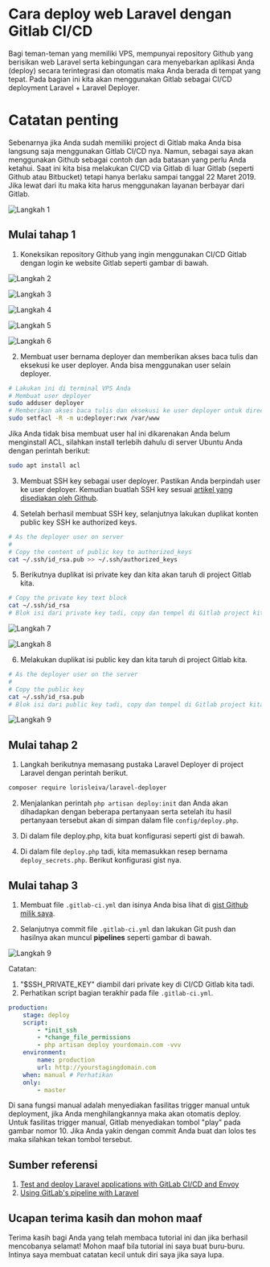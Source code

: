 # Cara deploy web Laravel dengan Gitlab CI/CD
Bagi teman-teman yang memiliki VPS, mempunyai repository Github yang berisikan web Laravel serta kebingungan cara menyebarkan aplikasi Anda (deploy) secara terintegrasi dan otomatis maka Anda berada di tempat yang tepat. Pada bagian ini kita akan menggunakan Gitlab sebagai CI/CD deployment Laravel + Laravel Deployer.

# Catatan penting
Sebenarnya jika Anda sudah memiliki project di Gitlab maka Anda bisa langsung saja menggunakan Gitlab CI/CD nya. Namun, sebagai saya akan menggunakan Github sebagai contoh dan ada batasan yang perlu Anda ketahui. Saat ini kita bisa melakukan CI/CD via Gitlab di luar Gitlab (seperti Github atau Bitbucket) tetapi hanya berlaku sampai tanggal 22 Maret 2019. Jika lewat dari itu maka kita harus menggunakan layanan berbayar dari Gitlab.

![Langkah 1](images-guide/laravel-gitlab-deployment/langkah-1.jpg)

## Mulai tahap 1
1. Koneksikan repository Github yang ingin menggunakan CI/CD Gitlab dengan login ke website Gitlab seperti gambar di bawah.

![Langkah 2](images-guide/laravel-gitlab-deployment/langkah-2.png)

![Langkah 3](images-guide/laravel-gitlab-deployment/langkah-3.png)

![Langkah 4](images-guide/laravel-gitlab-deployment/langkah-4.png)

![Langkah 5](images-guide/laravel-gitlab-deployment/langkah-5.png)

![Langkah 6](images-guide/laravel-gitlab-deployment/langkah-6.png)

2. Membuat user bernama deployer dan memberikan akses baca tulis dan eksekusi ke user deployer. Anda bisa menggunakan user selain deployer.
```bash
# Lakukan ini di terminal VPS Anda
# Membuat user deployer
sudo adduser deployer
# Memberikan akses baca tulis dan eksekusi ke user deployer untuk directori /var/www
sudo setfacl -R -m u:deployer:rwx /var/www
```
Jika Anda tidak bisa membuat user hal ini dikarenakan Anda belum menginstall ACL, silahkan install terlebih dahulu di server Ubuntu Anda dengan perintah berikut:
```bash
sudo apt install acl
```

3. Membuat SSH key sebagai user deployer. Pastikan Anda berpindah user ke user deployer. Kemudian buatlah SSH key sesuai [artikel yang disediakan oleh Github](https://help.github.com/articles/generating-a-new-ssh-key-and-adding-it-to-the-ssh-agent/).

4. Setelah berhasil membuat SSH key, selanjutnya lakukan duplikat konten public key SSH ke authorized keys.
```bash
# As the deployer user on server
#
# Copy the content of public key to authorized_keys
cat ~/.ssh/id_rsa.pub >> ~/.ssh/authorized_keys
```

5. Berikutnya duplikat isi private key dan kita akan taruh di project Gitlab kita.
```bash
# Copy the private key text block
cat ~/.ssh/id_rsa
# Blok isi dari private key tadi, copy dan tempel di Gitlab project kita seperti gambar di bawah.
```
![Langkah 7](images-guide/laravel-gitlab-deployment/langkah-7.png)

![Langkah 8](images-guide/laravel-gitlab-deployment/langkah-8.png)

6. Melakukan duplikat isi public key dan kita taruh di project Gitlab kita.
```bash
# As the deployer user on the server
#
# Copy the public key
cat ~/.ssh/id_rsa.pub
# Blok isi dari public key tadi, copy dan tempel di Gitlab project kita seperti gambar di bawah.
```
![Langkah 9](images-guide/laravel-gitlab-deployment/langkah-9.png)

## Mulai tahap 2
1. Langkah berikutnya memasang pustaka Laravel Deployer di project Laravel dengan perintah berikut.

```bash
composer require lorisleiva/laravel-deployer
```

2. Menjalankan perintah ```php artisan deploy:init``` dan Anda akan dihadapkan dengan beberapa pertanyaan serta setelah itu hasil pertanyaan tersebut akan di simpan dalam file ```config/deploy.php```.

3. Di dalam file deploy.php, kita buat konfigurasi seperti gist di bawah.

<script src="https://gist.github.com/satyakresna/1acf9a1838b01c5f529c3b8ad1a24488.js"></script>

4. Di dalam file `deploy.php` tadi, kita memasukkan resep bernama `deploy_secrets.php`. Berikut konfigurasi gist nya.

<script src="https://gist.github.com/satyakresna/1acf9a1838b01c5f529c3b8ad1a24488.js"></script>

## Mulai tahap 3
1. Membuat file ```.gitlab-ci.yml``` dan isinya Anda bisa lihat di [gist Github milik saya](https://gist.github.com/satyakresna/2091cc46a6dcef094d3f9ace4ae75d45).

2. Selanjutnya commit file ```.gitlab-ci.yml``` dan lakukan Git push dan hasilnya akan muncul **pipelines** seperti gambar di bawah.

![Langkah 9](images-guide/laravel-gitlab-deployment/langkah-9.png)

Catatan:
1. "$SSH_PRIVATE_KEY" diambil dari private key di CI/CD Gitlab kita tadi.
2. Perhatikan script bagian terakhir pada file ```.gitlab-ci.yml```.
```yml
production:
    stage: deploy
    script:
        - *init_ssh
        - *change_file_permissions
        - php artisan deploy yourdomain.com -vvv
    environment:
        name: production
        url: http://yourstagingdomain.com
    when: manual # Perhatikan
    only:
        - master
```
Di sana fungsi manual adalah menyediakan fasilitas trigger manual untuk deployment, jika Anda menghilangkannya maka akan otomatis deploy. Untuk fasilitas trigger manual, Gitlab menyediakan tombol "play" pada gambar nomor 10. Jika Anda yakin dengan commit Anda buat dan lolos tes maka silahkan tekan tombol tersebut.

## Sumber referensi
1. [Test and deploy Laravel applications with GitLab CI/CD and Envoy](https://docs.gitlab.com/ee/ci/examples/laravel_with_gitlab_and_envoy/#configure-the-production-server)
1. [Using GitLab's pipeline with Laravel](http://lorisleiva.com/using-gitlabs-pipeline-with-laravel/)

## Ucapan terima kasih dan mohon maaf
Terima kasih bagi Anda yang telah membaca tutorial ini dan jika berhasil mencobanya selamat! Mohon maaf bila tutorial ini saya buat buru-buru. Intinya saya membuat catatan kecil untuk diri saya jika saya lupa.
